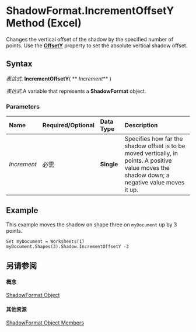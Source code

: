 
# ShadowFormat.IncrementOffsetY Method (Excel)

Changes the vertical offset of the shadow by the specified number of points. Use the  **[OffsetY](54783d52-c32e-14ef-2cae-25f3a7676d80.md)** property to set the absolute vertical shadow offset.


## Syntax

 _表达式_. **IncrementOffsetY**( ** _Increment_** )

 _表达式_ A variable that represents a **ShadowFormat** object.


### Parameters



|**Name**|**Required/Optional**|**Data Type**|**Description**|
|:-----|:-----|:-----|:-----|
| _Increment_|必需|**Single**|Specifies how far the shadow offset is to be moved vertically, in points. A positive value moves the shadow down; a negative value moves it up.|

## Example

This example moves the shadow on shape three on  `myDocument` up by 3 points.


```
Set myDocument = Worksheets(1) 
myDocument.Shapes(3).Shadow.IncrementOffsetY -3
```


## 另请参阅


#### 概念


[ShadowFormat Object](2566c68e-f8d6-badc-3ce9-b6ae5f9c1cc2.md)
#### 其他资源


[ShadowFormat Object Members](http://msdn.microsoft.com/library/5512df5b-d899-7942-1309-4cf8d28fe96a%28Office.15%29.aspx)